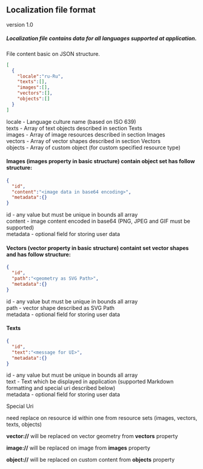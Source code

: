 ## Localization file format
version 1.0  
##### Localization file contains data for all languages supported at application.  
File content basic on JSON structure.  

```json
[
  {
    "locale":"ru-Ru",
    "texts":[],
    "images":[],
    "vectors":[],
    "objects":[]
  }
]
```

locale - Language culture name (based on ISO 639)  
texts - Array of text objects described in section Texts  
images - Array of image resources described in section Images  
vectors - Array of vector shapes described in section Vectors  
objects - Array of custom object (for custom specified resource type)  

#### Images (images property in basic structure) contain object set has follow structure:

```json
{
  "id",
  "content":"<image data in base64 encoding>",
  "metadata":{}
}
```

id - any value but must be unique in bounds all array  
content - image content encoded in base64 (PNG, JPEG and GIF must be supported)  
metadata - optional field for storing user data  

#### Vectors (vector property in basic structure) containt set vector shapes and has follow structure:

```json
{
  "id",
  "path":"<geometry as SVG Path>",
  "metadata":{}
}
```
id - any value but must be unique in bounds all array  
path - vector shape described as SVG Path  
metadata - optional field for storing user data  

#### Texts

```json
{
  "id",
  "text":"<message for UI>",
  "metadata":{}
}
```

id - any value but must be unique in bounds all array  
text - Text which be displayed in application (supported Markdown formatting and special uri described below)  
metadata - optional field for storing user data  

Special Uri

**<id>** need replace on resource id within one from resource sets (images, vectors, texts, objects)  
  
**vector://<id>** will be replaced on vector geometry from **vectors** property  

**image://<id>** will be replaced on image from **images** property  

**object://<id>** will be replaced on custom content from **objects** property  
